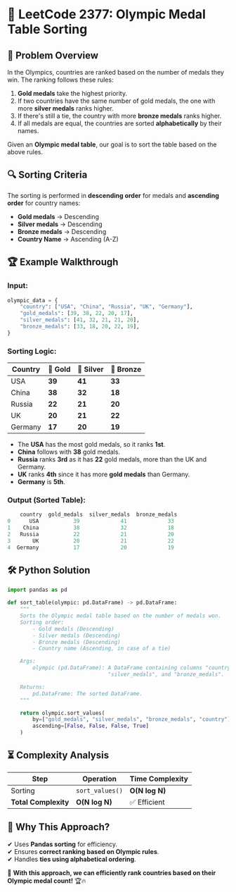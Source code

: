 # 🏅 **LeetCode 2377: Olympic Medal Table Sorting**  

## 📌 **Problem Overview**  
In the Olympics, countries are ranked based on the number of medals they win. The ranking follows these rules:  

1. **Gold medals** take the highest priority.  
2. If two countries have the same number of gold medals, the one with more **silver medals** ranks higher.  
3. If there's still a tie, the country with more **bronze medals** ranks higher.  
4. If all medals are equal, the countries are sorted **alphabetically** by their names.  

Given an **Olympic medal table**, our goal is to sort the table based on the above rules.

## 🔍 **Sorting Criteria**
The sorting is performed in **descending order** for medals and **ascending order** for country names:

- **Gold medals** → Descending  
- **Silver medals** → Descending  
- **Bronze medals** → Descending  
- **Country Name** → Ascending (A-Z)  

## 🏆 **Example Walkthrough**  

### **Input:**
```python
olympic_data = {
    "country": ["USA", "China", "Russia", "UK", "Germany"],
    "gold_medals": [39, 38, 22, 20, 17],
    "silver_medals": [41, 32, 21, 21, 20],
    "bronze_medals": [33, 18, 20, 22, 19],
}
```

### **Sorting Logic:**
| Country  | 🥇 Gold | 🥈 Silver | 🥉 Bronze |
|----------|--------|--------|--------|
| USA      | **39** | **41** | **33** |
| China    | **38** | **32** | **18** |
| Russia   | **22** | **21** | **20** |
| UK       | **20** | **21** | **22** |
| Germany  | **17** | **20** | **19** |

- The **USA** has the most gold medals, so it ranks **1st**.
- **China** follows with **38** gold medals.
- **Russia** ranks **3rd** as it has **22** gold medals, more than the UK and Germany.
- **UK** ranks **4th** since it has more **gold medals** than Germany.
- **Germany** is **5th**.

### **Output (Sorted Table):**
```python
    country  gold_medals  silver_medals  bronze_medals
0      USA           39             41             33
1    China           38             32             18
2   Russia           22             21             20
3       UK           20             21             22
4  Germany           17             20             19
```

## 🛠 **Python Solution**
```python
import pandas as pd

def sort_table(olympic: pd.DataFrame) -> pd.DataFrame:
    """
    Sorts the Olympic medal table based on the number of medals won.
    Sorting order:
        - Gold medals (Descending)
        - Silver medals (Descending)
        - Bronze medals (Descending)
        - Country name (Ascending, in case of a tie)

    Args:
        olympic (pd.DataFrame): A DataFrame containing columns "country", "gold_medals",
                                "silver_medals", and "bronze_medals".

    Returns:
        pd.DataFrame: The sorted DataFrame.
    """

    return olympic.sort_values(
        by=["gold_medals", "silver_medals", "bronze_medals", "country"],
        ascending=[False, False, False, True]
    )
```

## ⏳ **Complexity Analysis**
| Step | Operation | Time Complexity |
|------|------------|----------------|
| Sorting | `sort_values()` | **O(N log N)** |
| **Total Complexity** | **O(N log N)** | ✅ Efficient |

## 🎯 **Why This Approach?**
✔ Uses **Pandas sorting** for efficiency.  
✔ Ensures **correct ranking based on Olympic rules**.  
✔ Handles **ties using alphabetical ordering**.  

🚀 **With this approach, we can efficiently rank countries based on their Olympic medal count!** 🏆🔥